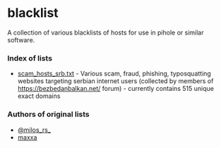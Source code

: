 # blacklist

A collection of various blacklists of hosts for use in pihole or similar software.

### Index of lists
* [scam_hosts_srb.txt](/lists/scam_hosts_srb.txt) - Various scam, fraud, phishing, typosquatting websites targeting serbian internet users (collected by members of https://bezbedanbalkan.net/ forum) - currently contains 515 unique exact domains

### Authors of original lists
* [@milos_rs_](https://twitter.com/milos_rs_ "@milos_rs_ on X")
* [maxxa](https://bezbedanbalkan.net/user-5.html "maxxa on Bezbedanbalkant.net")
